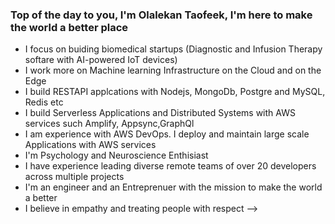 ### Top of the day to you, I'm Olalekan Taofeek, I'm here to make the world a better place

- I focus on buiding biomedical startups (Diagnostic and Infusion Therapy softare with AI-powered IoT devices)
- I work more on Machine learning Infrastructure on the Cloud and on the Edge
- I build RESTAPI applcations with Nodejs, MongoDb, Postgre and MySQL, Redis etc
- I build Serverless Applications and Distributed Systems with AWS services such Amplify, Appsync,GraphQl
- I am experience with AWS DevOps. I deploy and maintain large scale Applications with AWS services
- I'm Psychology and Neuroscience Enthisiast
- I have experience leading diverse remote teams of over 20 developers across multiple projects
- I'm an engineer and an Entreprenuer with the mission to make the world a better
- I believe in empathy and treating people with respect
-->
